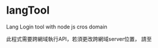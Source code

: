 # langTool
Lang Login tool with node js cros domain

此程式需要跨網域執行API，若須更改跨網域server位置，
請至<script>內的server做更改路徑即可!

本專案使用到cors-anywhere，
若須自架cros proxy可以參考:
https://github.com/Rob--W/cors-anywhere

----
## 使用說明
首次請使用電話號碼接收簡訊登入~
在取得驗證碼之後會得到token及uid，在點選"送出取得token及uid"時就會自動帶入到token及uid欄位囉!

----
## 特別感謝
https://github.com/Rob--W/cors-anywhere

npm install http-proxy
npm install proxy-from-env
